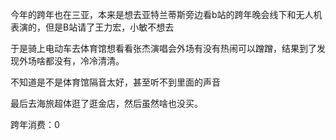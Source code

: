 今年的跨年也在三亚，本来是想去亚特兰蒂斯旁边看b站的跨年晚会线下和无人机表演的，但是B站请了王力宏，小敏不想去  

于是骑上电动车去体育馆想看看张杰演唱会外场有没有热闹可以蹭蹭，结果到了发现外场啥都没有，冷冷清清。  

不知道是不是体育馆隔音太好，甚至听不到里面的声音  

最后去海旅超体逛了逛金店，然后虽然啥也没买。

跨年消费：0
